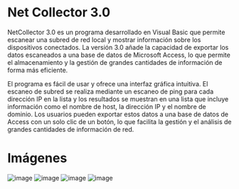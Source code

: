 
# Net Collector 3.0

NetCollector 3.0 es un programa desarrollado en Visual Basic que permite escanear una subred de red local y mostrar información sobre los dispositivos conectados. La versión 3.0 añade la capacidad de exportar los datos escaneados a una base de datos de Microsoft Access, lo que permite el almacenamiento y la gestión de grandes cantidades de información de forma más eficiente.

El programa es fácil de usar y ofrece una interfaz gráfica intuitiva. El escaneo de subred se realiza mediante un escaneo de ping para cada dirección IP en la lista y los resultados se muestran en una lista que incluye información como el nombre de host, la dirección IP y el nombre de dominio. Los usuarios pueden exportar estos datos a una base de datos de Access con un solo clic de un botón, lo que facilita la gestión y el análisis de grandes cantidades de información de red.

# Imágenes

![image](https://user-images.githubusercontent.com/64205736/221389230-a8c38173-1493-413a-9b84-7cd3800afe02.png)
![image](https://user-images.githubusercontent.com/64205736/221389253-1b3c629e-3dcb-425c-98f7-00298ef8ecc7.png)
![image](https://user-images.githubusercontent.com/64205736/221389256-86003291-c283-49ce-922b-6873952c7867.png)
![image](https://user-images.githubusercontent.com/64205736/221389259-38712b7d-eba9-49b4-8b1b-858ac5e3b9ea.png)

